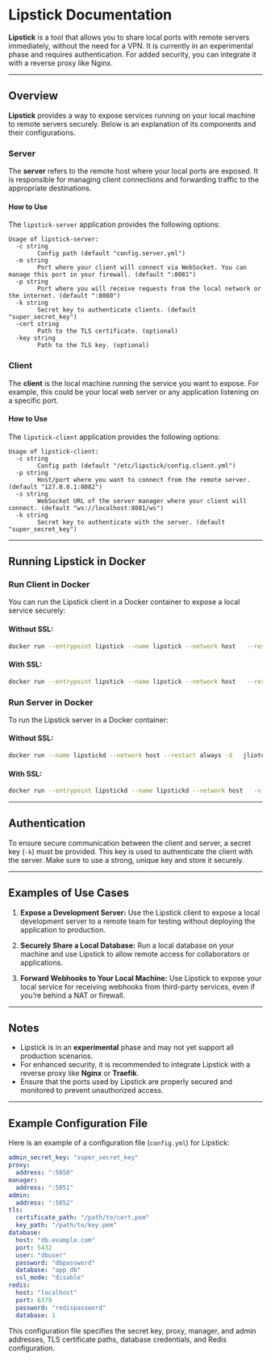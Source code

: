 
# Lipstick Documentation

**Lipstick** is a tool that allows you to share local ports with remote servers immediately, without the need for a VPN. It is currently in an experimental phase and requires authentication. For added security, you can integrate it with a reverse proxy like Nginx.

---

## Overview

**Lipstick** provides a way to expose services running on your local machine to remote servers securely. Below is an explanation of its components and their configurations.

### Server

The **server** refers to the remote host where your local ports are exposed. It is responsible for managing client connections and forwarding traffic to the appropriate destinations.

#### How to Use

The `lipstick-server` application provides the following options:

```text
Usage of lipstick-server:
  -c string
    	Config path (default "config.server.yml")
  -m string
    	Port where your client will connect via WebSocket. You can manage this port in your firewall. (default ":8081")
  -p string
    	Port where you will receive requests from the local network or the internet. (default ":8080")
  -k string
        Secret key to authenticate clients. (default "super_secret_key")
  -cert string
        Path to the TLS certificate. (optional)
  -key string
        Path to the TLS key. (optional)
```

### Client

The **client** is the local machine running the service you want to expose. For example, this could be your local web server or any application listening on a specific port.

#### How to Use

The `lipstick-client` application provides the following options:

```text
Usage of lipstick-client:
  -c string
    	Config path (default "/etc/lipstick/config.client.yml")
  -p string
    	Host/port where you want to connect from the remote server. (default "127.0.0.1:8082")
  -s string
    	WebSocket URL of the server manager where your client will connect. (default "ws://localhost:8081/ws")
  -k string
        Secret key to authenticate with the server. (default "super_secret_key")
```

---

## Running Lipstick in Docker

### Run Client in Docker

You can run the Lipstick client in a Docker container to expose a local service securely:

#### Without SSL:

```bash
docker run --entrypoint lipstick --name lipstick --network host   --restart always -dt jliotorresmoreno/lipstick   -s ws://127.0.0.1:5051/ws   -p 127.0.0.1:8082   -k 123456
```

#### With SSL:

```bash
docker run --entrypoint lipstick --name lipstick --network host   --restart always -dt jliotorresmoreno/lipstick   -s wss://example.com/ws   -p 127.0.0.1:8082   -k 123456
```

### Run Server in Docker

To run the Lipstick server in a Docker container:

#### Without SSL:

```bash
docker run --name lipstickd --network host --restart always -d   jliotorresmoreno/lipstick   -p 8080   -m 8081   -k 123456
```

#### With SSL:

```bash
docker run --entrypoint lipstickd --name lipstickd --network host   -v /etc/letsencrypt:/etc/letsencrypt   --restart always -d jliotorresmoreno/lipstick   -p 8080   -m 8081   -k 123456   -cert /etc/letsencrypt/live/example.com/fullchain.pem   -key /etc/letsencrypt/live/example.com/privkey.pem
```

---

## Authentication

To ensure secure communication between the client and server, a secret key (`-k`) must be provided. This key is used to authenticate the client with the server. Make sure to use a strong, unique key and store it securely.

---

## Examples of Use Cases

1. **Expose a Development Server:** Use the Lipstick client to expose a local development server to a remote team for testing without deploying the application to production.

2. **Securely Share a Local Database:** Run a local database on your machine and use Lipstick to allow remote access for collaborators or applications.

3. **Forward Webhooks to Your Local Machine:** Use Lipstick to expose your local service for receiving webhooks from third-party services, even if you’re behind a NAT or firewall.

---

## Notes

- Lipstick is in an **experimental** phase and may not yet support all production scenarios.
- For enhanced security, it is recommended to integrate Lipstick with a reverse proxy like **Nginx** or **Traefik**.
- Ensure that the ports used by Lipstick are properly secured and monitored to prevent unauthorized access.


---

## Example Configuration File

Here is an example of a configuration file (`config.yml`) for Lipstick:

```yaml
admin_secret_key: "super_secret_key"
proxy:
  address: ":5050"
manager:
  address: ":5051"
admin:
  address: ":5052"
tls:
  certificate_path: "/path/to/cert.pem"
  key_path: "/path/to/key.pem"
database:
  host: "db.example.com"
  port: 5432
  user: "dbuser"
  password: "dbpassword"
  database: "app_db"
  ssl_mode: "disable"
redis:
  host: "localhost"
  port: 6379
  password: "redispassword"
  database: 1
```

This configuration file specifies the secret key, proxy, manager, and admin addresses, TLS certificate paths, database credentials, and Redis configuration.